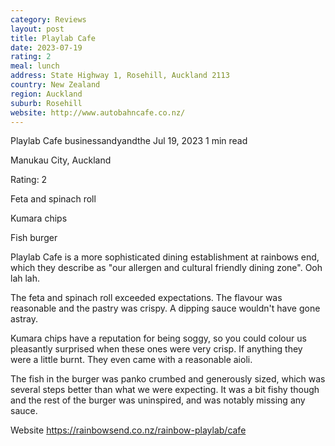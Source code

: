 ```yaml
---
category: Reviews
layout: post
title: Playlab Cafe
date: 2023-07-19
rating: 2
meal: lunch
address: State Highway 1, Rosehill, Auckland 2113
country: New Zealand
region: Auckland
suburb: Rosehill
website: http://www.autobahncafe.co.nz/
---
```


Playlab Cafe
businessandyandthe
Jul 19, 2023
1 min read

Manukau City, Auckland

Rating: 2

Feta and spinach roll

Kumara chips

Fish burger

Playlab Cafe is a more sophisticated dining establishment at rainbows end, which they describe as "our allergen and cultural friendly dining zone". Ooh lah lah. 

The feta and spinach roll exceeded expectations. The flavour was reasonable and the pastry was crispy. A dipping sauce wouldn't have gone astray.

Kumara chips have a reputation for being soggy, so you could colour us pleasantly surprised when these ones were very crisp. If anything they were a little burnt. They even came with a reasonable aioli. 

The fish in the burger was panko crumbed and generously sized, which was several steps better than what we were expecting. It was a bit fishy though and the rest of the burger was uninspired, and was notably missing any sauce.

Website https://rainbowsend.co.nz/rainbow-playlab/cafe
